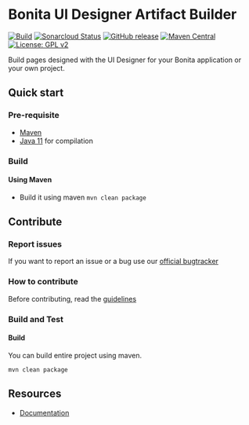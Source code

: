 # Bonita UI Designer Artifact Builder

[![Build](https://github.com/bonitasoft/bonita-ui-designer-artifact-builder/workflows/Build/badge.svg)](https://github.com/bonitasoft/bonita-ui-designer-artifact-builder/actions/workflows/build.yml)
[![Sonarcloud Status](https://sonarcloud.io/api/project_badges/measure?project=bonitasoft_bonita-ui-designer-artifact-builder&metric=alert_status)](https://sonarcloud.io/dashboard?id=bonitasoft_bonita-ui-designer-artifact-builder)
[![GitHub release](https://img.shields.io/github/v/release/bonitasoft/bonita-ui-designer-artifact-builder?color=blue&label=Release)](https://github.com/bonitasoft/bonita-ui-designer-artifact-builder/releases)
[![Maven Central](https://img.shields.io/maven-central/v/org.bonitasoft.web/bonita-ui-designer-artifact-builder.svg?label=Maven%20Central&color=orange&logo=apachemaven)](https://central.sonatype.com/artifact/org.bonitasoft.web/ui-designer-artifact-builder/)
[![License: GPL v2](https://img.shields.io/badge/License-GPL%20v2-yellow.svg)](https://www.gnu.org/licenses/old-licenses/gpl-2.0.en.html)

Build pages designed with the UI Designer for your Bonita application or your own project.

## Quick start

### Pre-requisite

* [Maven][maven]
* [Java 11][java] for compilation

### Build

#### Using Maven

* Build it using maven `mvn clean package`

## Contribute

### Report issues

If you want to report an issue or a bug use our [official bugtracker](https://bonita.atlassian.net/projects/BBPMC)

### How to contribute
Before contributing, read the [guidelines][contributing.md]

### Build and Test

#### Build

You can build entire project using maven.
    
    mvn clean package   
    

## Resources

* [Documentation][documentation]


[maven]: https://maven.apache.org/
[java]: https://www.java.com/fr/download/
[uid-repo]: https://github.com/bonitasoft/bonita-ui-designer
[download]: https://www.bonitasoft.com/downloads
[documentation]: https://documentation.bonitasoft.com
[contributing.md]: https://github.com/bonitasoft/bonita-developer-resources/blob/master/CONTRIBUTING.MD

    
